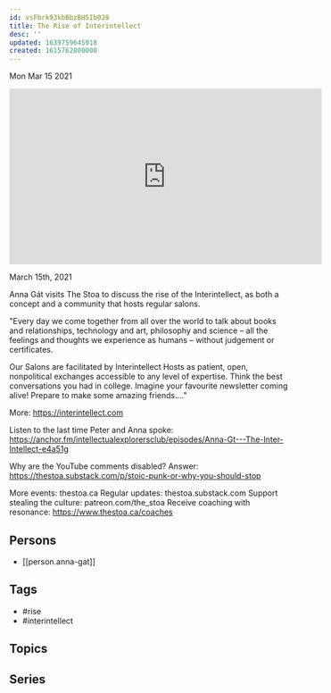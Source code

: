 ```yaml
---
id: vsFbrk93kbBbzBH5Ib028
title: The Rise of Interintellect
desc: ''
updated: 1639759645918
created: 1615762800000
---
```





Mon Mar 15 2021

<iframe width="560" height="315" src="https://www.youtube.com/embed/l2erIeJz-G8" title="The Rise of Interintellect w/ Anna Gát" frameborder="0" allow="accelerometer; autoplay; clipboard-write; encrypted-media; gyroscope; picture-in-picture" allowfullscreen ></iframe>

March 15th, 2021

Anna Gát visits The Stoa to discuss the rise of the Interintellect, as both a concept and a community that hosts regular salons.

"Every day we come together from all over the world to talk about books and relationships, technology and art, philosophy and science – all the feelings and thoughts we experience as humans – without judgement or certificates.

Our Salons are facilitated by Interintellect Hosts as patient, open, nonpolitical exchanges accessible to any level of expertise. Think the best conversations you had in college. Imagine your favourite newsletter coming alive! Prepare to make some amazing friends…."

More: https://interintellect.com

Listen to the last time Peter and Anna spoke: https://anchor.fm/intellectualexplorersclub/episodes/Anna-Gt---The-Inter-Intellect-e4a51g

Why are the YouTube comments disabled? Answer: https://thestoa.substack.com/p/stoic-punk-or-why-you-should-stop

More events: thestoa.ca
Regular updates: thestoa.substack.com
Support stealing the culture: patreon.com/the_stoa
Receive coaching with resonance: https://www.thestoa.ca/coaches

## Persons

- [[person.anna-gat]]

## Tags

- #rise
- #interintellect

## Topics



## Series



